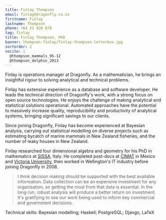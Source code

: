 ```yaml
---
title: Finlay Thompson
email: finlay@dragonfly.co.nz
firstname: Finlay
lastname: Thompson
phone: +64 21 426 878
tag: finlay
title: Finlay Thompson, PhD
banner: thompson-finlay/finlay-thompson-letterbox.jpg
sortorder: 2
nocite: |
  @thompson_mammals_95-12
  @thompson_dolphin_2013
---
```


Finlay is operations manager at Dragonfly. As a mathematician, he brings an insightful rigour
to solving analytical and technical problems.
<!--more-->

Finlay has extensive experience as a database and software developer. He leads 
the technical direction of Dragonfly's work, with a strong focus on open source
technologies. He enjoys the challenge of making analytical and 
statistical solutions operational. Automated approaches have the
potential to massively increase quality, 
reproducibility and productivity of analytical systems, 
bringing significant savings to our clients. 

Since joining Dragonfly, Finlay has become experienced at Bayesian analysis, carrying out statistical modelling
on diverse projects such as estimating bycatch of marine mammals in New Zealand fisheries, and
the number of leaky houses in New Zealand.

Finlay researched four dimensional algebra and geometry for his PhD in 
mathematics at [SISSA](http://sissa.it), Italy. He completed post-docs at [CIMAT](http://www.cimat.mx/) in Mexico 
and [Victoria University](http://www.victoria.ac.nz/smsor/default.aspx),
then worked in Wellington's IT industry before joining Dragonfly in 2008. 

> I think decision making should be supported with the best available 
information. Data collection can be an expensive
investment for any organisation, so getting the most from that data
is essential. In the long run, robust analysis will produce a better return on
investment. It's gratifying to see our work being used to inform key commercial and
government decisions. 

Technical skills: Bayesian modelling; Haskell; PostgreSQL; Django, LaTeX
